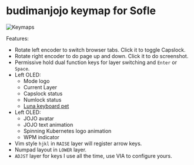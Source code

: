 # budimanjojo keymap for Sofle

![Keymaps](https://budimanjojo.com/images/my-journey-dye-sublimating-pbt-keycap-legends_3.png)

Features:

- Rotate left encoder to switch browser tabs. Click it to toggle Capslock.
- Rotate right encoder to do page up and down. Click it to do screenshot.
- Permissive hold dual function keys for layer switching and `Enter` or `Space`.
- Left OLED:
  - Mode logo
  - Current Layer
  - Capslock status
  - Numlock status
  - [Luna keyboard pet](https://www.reddit.com/r/olkb/comments/lmtgxc/introducing_luna_the_qmk_keyboard_pet/)
- Left OLED:
  - JOJO avatar
  - JOJO text animation
  - Spinning Kubernetes logo animation
  - WPM indicator
- Vim style `hjkl` in `RAISE` layer will register arrow keys.
- Numpad layout in `LOWER` layer.
- `ADJST` layer for keys I use all the time, use VIA to configure yours.
